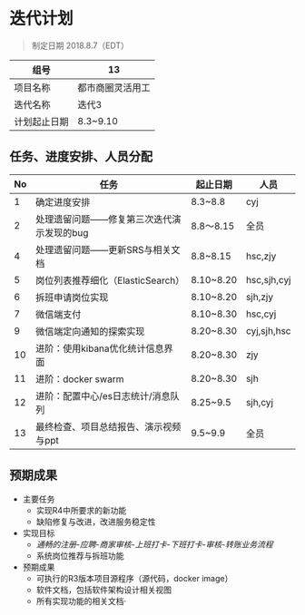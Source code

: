 # 迭代计划

> 制定日期 2018.8.7（EDT）

| 组号         | 13               |
| ------------ | ---------------- |
| 项目名称     | 都市商圈灵活用工 |
| 迭代名称     | 迭代3            |
| 计划起止日期 | 8.3~9.10         |

## 任务、进度安排、人员分配

| No   | 任务                                      | 起止日期  | 人员        |
| ---- | ----------------------------------------- | --------- | ----------- |
| 1    | 确定进度安排                              | 8.3~8.8   | cyj         |
| 2    | 处理遗留问题——修复第三次迭代演示发现的bug | 8.8～8.15 | 全员        |
| 4    | 处理遗留问题——更新SRS与相关文档           | 8.8~8.15  | hsc,zjy     |
| 5    | 岗位列表推荐细化（ElasticSearch）         | 8.10~8.20 | hsc,sjh,cyj |
| 6    | 拆班申请岗位实现                          | 8.10~8.20 | sjh,zjy     |
| 7    | 微信端支付                                | 8.10~8.30 | hsc,cyj     |
| 9    | 微信端定向通知的探索实现                  | 8.20~8.30 | cyj,sjh,hsc |
| 10   | 进阶：使用kibana优化统计信息界面          | 8.20~8.30 | zjy         |
| 11   | 进阶：docker swarm                        | 8.20~8.30 | sjh         |
| 12   | 进阶：配置中心/es日志统计/消息队列        | 8.25~9.5  | sjh,cyj     |
| 13   | 最终检查、项目总结报告、演示视频与ppt     | 9.5~9.9   | 全员        |

## 预期成果

- 主要任务
  - 实现R4中所要求的新功能
  - 缺陷修复与改进，改进服务稳定性
- 实现目标
  - **通畅的注册-应聘*-商家审核-*上班打卡-下班打卡-审核-转账业务流程**
  - 系统岗位推荐与拆班功能
- 预期成果
  - 可执行的R3版本项目源程序（源代码，docker image）
  - 软件文档，包括软件架构设计相关视图
  - 所有实现功能的相关文档·